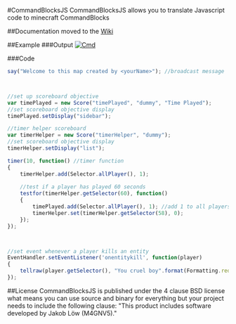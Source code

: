 #CommandBlocksJS
CommandBlocksJS allows you to translate Javascript code to minecraft CommandBlocks

##Documentation
moved to the [Wiki](https://github.com/M4GV5/CommandBlocksJS/wiki)

##Example
###Output
[![Cmd](http://i.imgur.com/7PoLwI0.png)]()

###Code
```javascript
say("Welcome to this map created by <yourName>"); //broadcast message



//set up scoreboard objective
var timePlayed = new Score("timePlayed", "dummy", "Time Played");
//set scoreboard objective display
timePlayed.setDisplay("sidebar");

//timer helper scoreboard
var timerHelper = new Score("timerHelper", "dummy");
//set scoreboard objective display
timerHelper.setDisplay("list");

timer(10, function() //timer function
{
	timerHelper.add(Selector.allPlayer(), 1);
	
	//test if a player has played 60 seconds
	testfor(timerHelper.getSelector(60), function()
	{
		timePlayed.add(Selector.allPlayer(), 1); //add 1 to all players online
		timerHelper.set(timerHelper.getSelector(58), 0);
	});
});



//set event whenever a player kills an entity
EventHandler.setEventListener('onentitykill', function(player)
{
	tellraw(player.getSelector(), "You cruel boy".format(Formatting.red));
});

```



##License
CommandBlocksJS is published under the 4 clause BSD license what means you can use source and binary for everything but your project needs to include the following clause: "This product includes software developed by Jakob Löw (M4GNV5)."

